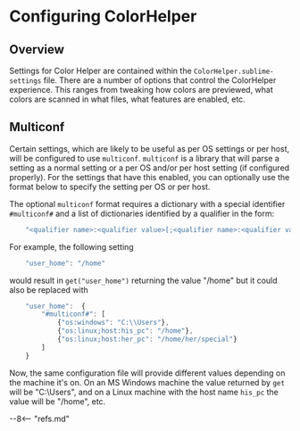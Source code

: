 # Configuring ColorHelper

## Overview

Settings for Color Helper are contained within the `ColorHelper.sublime-settings` file. There are a number of options
that control the ColorHelper experience. This ranges from tweaking how colors are previewed, what colors are scanned
in what files, what features are enabled, etc.

## Multiconf

Certain settings, which are likely to be useful as per OS settings or per host, will be configured to use `multiconf`.
`multiconf` is a library that will parse a setting as a normal setting or a per OS and/or per host setting (if
configured properly). For the settings that have this enabled, you can optionally use the format below to specify the
setting per OS or per host.

The optional `multiconf` format requires a dictionary with a special identifier `#multiconf#`  and a list of
dictionaries identified by a qualifier in the form:

```js
    "<qualifier name>:<qualifier value>[;<qualifier name>:<qualifier value>]..."
```

For example, the following setting

```js
    "user_home": "/home"
```

would result in `get("user_home")` returning the value "/home" but it could also
be replaced with

```js
    "user_home":  {
        "#multiconf#": [
            {"os:windows": "C:\\Users"},
            {"os:linux;host:his_pc": "/home"},
            {"os:linux;host:her_pc": "/home/her/special"}
        ]
    }
```

Now, the same configuration file will provide different values depending on the machine it's on. On an MS Windows machine
the value returned by `get` will be "C:\\Users", and on a Linux machine with the host name `his_pc` the value will be
"/home", etc.

--8<-- "refs.md"
